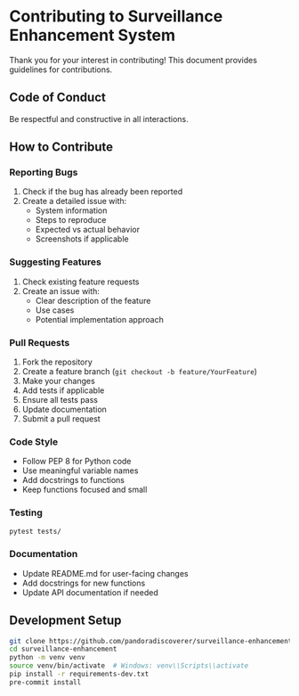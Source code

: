 # Contributing to Surveillance Enhancement System

Thank you for your interest in contributing! This document provides guidelines for contributions.

## Code of Conduct

Be respectful and constructive in all interactions.

## How to Contribute

### Reporting Bugs

1. Check if the bug has already been reported
2. Create a detailed issue with:
   - System information
   - Steps to reproduce
   - Expected vs actual behavior
   - Screenshots if applicable

### Suggesting Features

1. Check existing feature requests
2. Create an issue with:
   - Clear description of the feature
   - Use cases
   - Potential implementation approach

### Pull Requests

1. Fork the repository
2. Create a feature branch (`git checkout -b feature/YourFeature`)
3. Make your changes
4. Add tests if applicable
5. Ensure all tests pass
6. Update documentation
7. Submit a pull request

### Code Style

- Follow PEP 8 for Python code
- Use meaningful variable names
- Add docstrings to functions
- Keep functions focused and small

### Testing

```bash
pytest tests/
```

### Documentation

- Update README.md for user-facing changes
- Add docstrings for new functions
- Update API documentation if needed

## Development Setup

```bash
git clone https://github.com/pandoradiscoverer/surveillance-enhancement.git
cd surveillance-enhancement
python -m venv venv
source venv/bin/activate  # Windows: venv\\Scripts\\activate
pip install -r requirements-dev.txt
pre-commit install